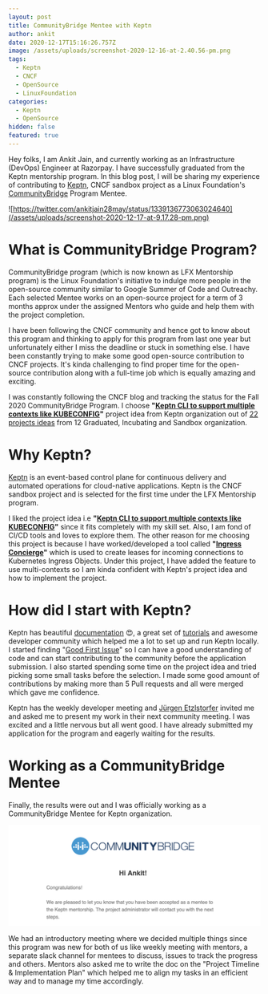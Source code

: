 ```yaml
---
layout: post
title: CommunityBridge Mentee with Keptn
author: ankit
date: 2020-12-17T15:16:26.757Z
image: /assets/uploads/screenshot-2020-12-16-at-2.40.56-pm.png
tags:
  - Keptn
  - CNCF
  - OpenSource
  - LinuxFoundation
categories:
  - Keptn
  - OpenSource
hidden: false
featured: true
---
```

Hey folks, I am Ankit Jain, and currently working as an Infrastructure (DevOps) Engineer at Razorpay. I have successfully graduated from the Keptn mentorship program. In this blog post, I will be sharing my experience of contributing to [Keptn](https://keptn.sh/), CNCF sandbox project as a Linux Foundation's [CommunityBridge](https://communitybridge.org/) Program Mentee.

![https://twitter.com/ankitjain28may/status/1339136773063024640](/assets/uploads/screenshot-2020-12-17-at-9.17.28-pm.png)

# What is CommunityBridge Program?

CommunityBridge program (which is now known as LFX Mentorship program) is the Linux Foundation's initiative to indulge more people in the open-source community similar to Google Summer of Code and Outreachy. Each selected Mentee works on an open-source project for a term of 3 months approx under the assigned Mentors who guide and help them with the project completion.

I have been following the CNCF community and hence got to know about this program and thinking to apply for this program from last one year but unfortunately either I miss the deadline or stuck in something else. I have been constantly trying to make some good open-source contribution to CNCF projects. It's kinda challenging to find proper time for the open-source contribution along with a full-time job which is equally amazing and exciting. 

I was constantly following the CNCF blog and tracking the status for the Fall 2020 CommunityBridge Program. I choose **"[Keptn CLI to support multiple contexts like KUBECONFIG](https://github.com/keptn/keptn/issues/2300)"** project idea from Keptn organization out of [22 projects ideas](https://github.com/cncf/mentoring/blob/master/communitybridge/2020/q3-q4/project_ideas.md) from 12 Graduated, Incubating and Sandbox organization.

# Why Keptn?

[Keptn](https://keptn.sh/) is an event-based control plane for continuous delivery and automated operations for cloud-native applications. Keptn is the CNCF sandbox project and is selected for the first time under the LFX Mentorship program.

I liked the project idea i.e **"[Keptn CLI to support multiple contexts like KUBECONFIG](https://github.com/keptn/keptn/issues/2300)"** since it fits completely with my skill set. Also, I am fond of CI/CD tools and loves to explore them. The other reason for me choosing this project is because I have worked/developed a tool called **"[Ingress Concierge](https://github.com/razorpay/concierge/tree/ingress-concierge/)"** which is used to create leases for incoming connections to Kubernetes Ingress Objects. Under this project, I have added the feature to use multi-contexts so I am kinda confident with Keptn's project idea and how to implement the project.

# How did I start with Keptn?

Keptn has beautiful [documentation](https://keptn.sh/docs/) 😍, a great set of [tutorials](https://tutorials.keptn.sh/) and awesome developer community which helped me a lot to set up and run Keptn locally. I started finding "[Good First Issue](https://github.com/keptn/keptn/issues?q=is%3Aopen+is%3Aissue+label%3A%22good+first+issue%22)" so I can have a good understanding of code and can start contributing to the community before the application submission. I also started spending some time on the project idea and tried picking some small tasks before the selection. I made some good amount of contributions by making more than 5 Pull requests and all were merged which gave me confidence.

Keptn has the weekly developer meeting and [Jürgen Etzlstorfer](https://github.com/jetzlstorfer) invited me and asked me to present my work in their next community meeting. I was excited and a little nervous but all went good. I have already submitted my application for the program and eagerly waiting for the results.

# Working as a CommunityBridge Mentee

Finally, the results were out and I was officially working as a CommunityBridge Mentee for Keptn organization.

![](/assets/uploads/screenshot-2020-12-21-at-12.15.48-am.png)

We had an introductory meeting where we decided multiple things since this program was new for both of us like weekly meeting with mentors, a separate slack channel for mentees to discuss, issues to track the progress and others. Mentors also asked me to write the doc on the "Project Timeline & Implementation Plan" which helped me to align my tasks in an efficient way and to manage my time accordingly.